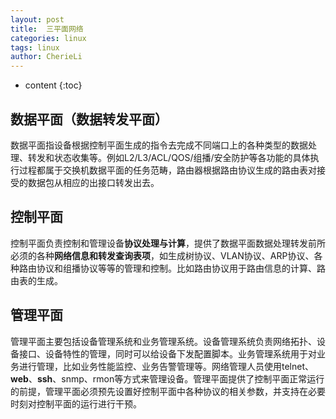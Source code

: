 ```yaml
---
layout: post
title:  三平面网络
categories: linux
tags: linux
author: CherieLi
---
```


* content
{:toc}
## 数据平面（数据转发平面）

数据平面指设备根据控制平面生成的指令去完成不同端口上的各种类型的数据处理、转发和状态收集等。例如L2/L3/ACL/QOS/组播/安全防护等各功能的具体执行过程都属于交换机数据平面的任务范畴，路由器根据路由协议生成的路由表对接受的数据包从相应的出接口转发出去。

## 控制平面

控制平面负责控制和管理设备**协议处理与计算**，提供了数据平面数据处理转发前所必须的各种**网络信息和转发查询表项**，如生成树协议、VLAN协议、ARP协议、各种路由协议和组播协议等等的管理和控制。比如路由协议用于路由信息的计算、路由表的生成。

## 管理平面

管理平面主要包括设备管理系统和业务管理系统。设备管理系统负责网络拓扑、设备接口、设备特性的管理，同时可以给设备下发配置脚本。业务管理系统用于对业务进行管理，比如业务性能监控、业务告警管理等。网络管理人员使用telnet、**web**、**ssh**、snmp、rmon等方式来管理设备。管理平面提供了控制平面正常运行的前提，管理平面必须预先设置好控制平面中各种协议的相关参数，并支持在必要时刻对控制平面的运行进行干预。



